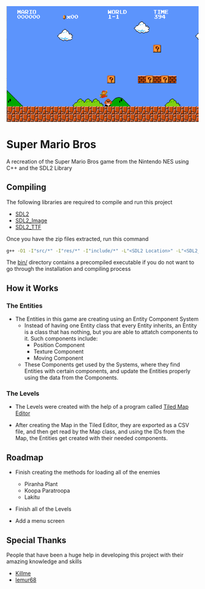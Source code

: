 ![](res/screenshots/banner.png)

# Super Mario Bros

A recreation of the Super Mario Bros game from the Nintendo NES using C++ and the SDL2 Library

## Compiling

The following libraries are required to compile and run this project
- [SDL2](https://www.libsdl.org/download-2.0.php)
- [SDL2_Image](https://www.libsdl.org/projects/SDL_image/)
- [SDL2_TTF](https://www.libsdl.org/projects/SDL_ttf/release/)

Once you have the zip files extracted, run this command

```bash
g++ -O1 -I"src/*" -I"res/*" -I"include/*" -L"<SDL2 Location>" -L"<SDL2_image Location>" -L"<SDL2_TTF Location>" -lSDL2main -lSDL2 -lSDL2_image -lSDL2_ttf
```

The [bin/](bin/) directory contains a precompiled executable if you do not want to go through the installation and compiling process

## How it Works

### The Entities
- The Entities in this game are creating using an Entity Component System
    - Instead of having one Entity class that every Entity inherits, an Entity is a class that has nothing, but you are able to attatch components to it. Such components include:
        - Position Component
        - Texture Component
        - Moving Component
    - These Components get used by the Systems, where they find Entities with certain components, and update the Entities properly using the data from the Components.

### The Levels
* The Levels were created with the help of a program called [Tiled Map Editor](https://www.mapeditor.org/)

* After creating the Map in the Tiled Editor, they are exported as a CSV file, and then get read by the Map class, and using the IDs from the Map, the Entities get created with their needed components.
## Roadmap

- Finish creating the methods for loading all of the enemies
    - Piranha Plant
    - Koopa Paratroopa
    - Lakitu

- Finish all of the Levels

- Add a menu screen


## Special Thanks
People that have been a huge help in developing this project with their amazing knowledge and skills
 - [Killme](https://github.com/killme)
 - [lemur68](https://github.com/friedkeenan/)
